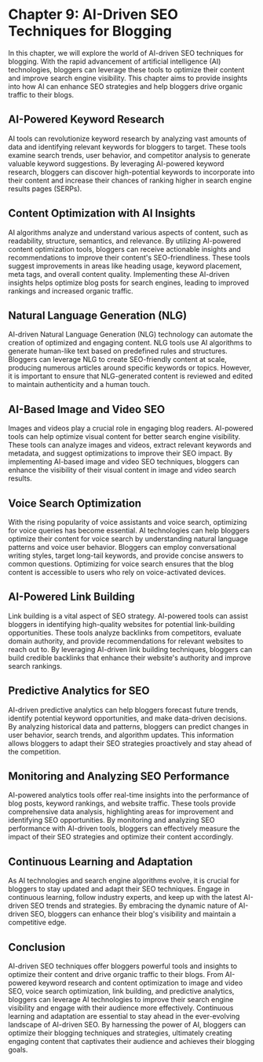Chapter 9: AI-Driven SEO Techniques for Blogging
================================================

In this chapter, we will explore the world of AI-driven SEO techniques for blogging. With the rapid advancement of artificial intelligence (AI) technologies, bloggers can leverage these tools to optimize their content and improve search engine visibility. This chapter aims to provide insights into how AI can enhance SEO strategies and help bloggers drive organic traffic to their blogs.

AI-Powered Keyword Research
---------------------------

AI tools can revolutionize keyword research by analyzing vast amounts of data and identifying relevant keywords for bloggers to target. These tools examine search trends, user behavior, and competitor analysis to generate valuable keyword suggestions. By leveraging AI-powered keyword research, bloggers can discover high-potential keywords to incorporate into their content and increase their chances of ranking higher in search engine results pages (SERPs).

Content Optimization with AI Insights
-------------------------------------

AI algorithms analyze and understand various aspects of content, such as readability, structure, semantics, and relevance. By utilizing AI-powered content optimization tools, bloggers can receive actionable insights and recommendations to improve their content's SEO-friendliness. These tools suggest improvements in areas like heading usage, keyword placement, meta tags, and overall content quality. Implementing these AI-driven insights helps optimize blog posts for search engines, leading to improved rankings and increased organic traffic.

Natural Language Generation (NLG)
---------------------------------

AI-driven Natural Language Generation (NLG) technology can automate the creation of optimized and engaging content. NLG tools use AI algorithms to generate human-like text based on predefined rules and structures. Bloggers can leverage NLG to create SEO-friendly content at scale, producing numerous articles around specific keywords or topics. However, it is important to ensure that NLG-generated content is reviewed and edited to maintain authenticity and a human touch.

AI-Based Image and Video SEO
----------------------------

Images and videos play a crucial role in engaging blog readers. AI-powered tools can help optimize visual content for better search engine visibility. These tools can analyze images and videos, extract relevant keywords and metadata, and suggest optimizations to improve their SEO impact. By implementing AI-based image and video SEO techniques, bloggers can enhance the visibility of their visual content in image and video search results.

Voice Search Optimization
-------------------------

With the rising popularity of voice assistants and voice search, optimizing for voice queries has become essential. AI technologies can help bloggers optimize their content for voice search by understanding natural language patterns and voice user behavior. Bloggers can employ conversational writing styles, target long-tail keywords, and provide concise answers to common questions. Optimizing for voice search ensures that the blog content is accessible to users who rely on voice-activated devices.

AI-Powered Link Building
------------------------

Link building is a vital aspect of SEO strategy. AI-powered tools can assist bloggers in identifying high-quality websites for potential link-building opportunities. These tools analyze backlinks from competitors, evaluate domain authority, and provide recommendations for relevant websites to reach out to. By leveraging AI-driven link building techniques, bloggers can build credible backlinks that enhance their website's authority and improve search rankings.

Predictive Analytics for SEO
----------------------------

AI-driven predictive analytics can help bloggers forecast future trends, identify potential keyword opportunities, and make data-driven decisions. By analyzing historical data and patterns, bloggers can predict changes in user behavior, search trends, and algorithm updates. This information allows bloggers to adapt their SEO strategies proactively and stay ahead of the competition.

Monitoring and Analyzing SEO Performance
----------------------------------------

AI-powered analytics tools offer real-time insights into the performance of blog posts, keyword rankings, and website traffic. These tools provide comprehensive data analysis, highlighting areas for improvement and identifying SEO opportunities. By monitoring and analyzing SEO performance with AI-driven tools, bloggers can effectively measure the impact of their SEO strategies and optimize their content accordingly.

Continuous Learning and Adaptation
----------------------------------

As AI technologies and search engine algorithms evolve, it is crucial for bloggers to stay updated and adapt their SEO techniques. Engage in continuous learning, follow industry experts, and keep up with the latest AI-driven SEO trends and strategies. By embracing the dynamic nature of AI-driven SEO, bloggers can enhance their blog's visibility and maintain a competitive edge.

Conclusion
----------

AI-driven SEO techniques offer bloggers powerful tools and insights to optimize their content and drive organic traffic to their blogs. From AI-powered keyword research and content optimization to image and video SEO, voice search optimization, link building, and predictive analytics, bloggers can leverage AI technologies to improve their search engine visibility and engage with their audience more effectively. Continuous learning and adaptation are essential to stay ahead in the ever-evolving landscape of AI-driven SEO. By harnessing the power of AI, bloggers can optimize their blogging techniques and strategies, ultimately creating engaging content that captivates their audience and achieves their blogging goals.

